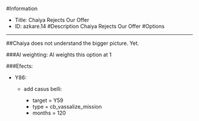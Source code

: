 #Information
 - Title: Chaiya Rejects Our Offer
 - ID: azkare.14
#Description
Chaiya Rejects Our Offer
#Options

___
##Chaiya does not understand the bigger picture. Yet.

###AI weighting:
AI weights this option at 1


###Efects:<ul><li>Y86:</li><ul><li>add casus belli:</li><ul><li>target = Y59</li><li>type = cb_vassalize_mission</li><li>months = 120</li></ul></ul></ul>
